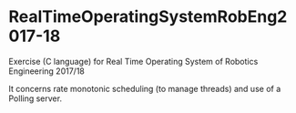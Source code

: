 # RealTimeOperatingSystemRobEng2017-18
Exercise (C language) for Real Time Operating System of Robotics Engineering 2017/18

It concerns rate monotonic scheduling (to manage threads) and use of a Polling server.
